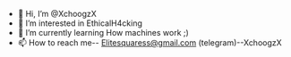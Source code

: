 - 👋 Hi, I’m @XchoogzX
- 👀 I’m interested in EthicalH4cking
- 🌱 I’m currently learning How machines work ;)
- 📫 How to reach me--  Elitesquaress@gmail.com (telegram)--XchoogzX

